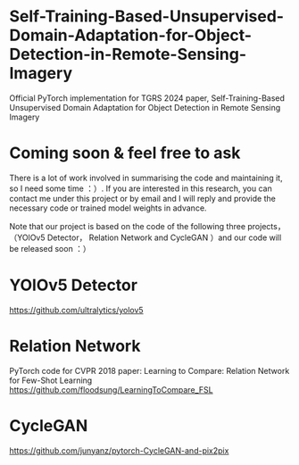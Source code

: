 # Self-Training-Based-Unsupervised-Domain-Adaptation-for-Object-Detection-in-Remote-Sensing-Imagery
Official PyTorch implementation for TGRS 2024 paper, Self-Training-Based Unsupervised Domain Adaptation for Object Detection in Remote Sensing Imagery

# Coming soon & feel free to ask
There is a lot of work involved in summarising the code and maintaining it, so I need some time ：）. 
If you are interested in this research, you can contact me under this project or by email and I will reply and provide the necessary code or trained model weights in advance.

Note that our project is based on the code of the following three projects，（YOlOv5 Detector， Relation Network and CycleGAN ）and our code will be released soon ：）

# YOlOv5 Detector
https://github.com/ultralytics/yolov5

# Relation Network
PyTorch code for CVPR 2018 paper: Learning to Compare: Relation Network for Few-Shot Learning 
https://github.com/floodsung/LearningToCompare_FSL

# CycleGAN
https://github.com/junyanz/pytorch-CycleGAN-and-pix2pix
